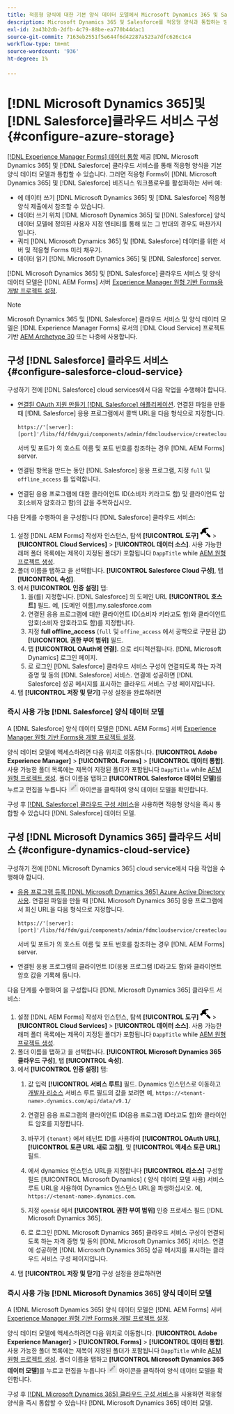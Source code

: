 ```yaml
---
title: 적응형 양식에 대한 기본 양식 데이터 모델에서 Microsoft Dynamics 365 및 Salesforce를 구성하는 방법
description: Microsoft Dynamics 365 및 Salesforce를 적응형 양식과 통합하는 방법을 알아봅니다.
exl-id: 2a43b2db-2dfb-4c79-88be-ea770b44dac1
source-git-commit: 7163eb2551f5e644f6d42287a523a7dfc626c1c4
workflow-type: tm+mt
source-wordcount: '936'
ht-degree: 1%

---
```


# [!DNL Microsoft Dynamics 365]및[!DNL Salesforce]클라우드 서비스 구성 {#configure-azure-storage}

[[!DNL Experience Manager Forms] 데이터 통합](data-integration.md) 제공 [!DNL Microsoft Dynamics 365] 및 [!DNL Salesforce] 클라우드 서비스를 통해 적응형 양식을 기본 양식 데이터 모델과 통합할 수 있습니다. 그러면 적응형 Forms이 [!DNL Microsoft Dynamics 365] 및 [!DNL Salesforce] 비즈니스 워크플로우를 활성화하는 서버 예:

* 에 데이터 쓰기 [!DNL Microsoft Dynamics 365] 및 [!DNL Salesforce] 적응형 양식 제출에서 참조할 수 있습니다.
* 데이터 쓰기 위치 [!DNL Microsoft Dynamics 365] 및 [!DNL Salesforce] 양식 데이터 모델에 정의된 사용자 지정 엔티티를 통해 또는 그 반대의 경우도 마찬가지입니다.
* 쿼리 [!DNL Microsoft Dynamics 365] 및 [!DNL Salesforce] 데이터를 위한 서버 및 적응형 Forms 미리 채우기.
* 데이터 읽기 [!DNL Microsoft Dynamics 365] 및 [!DNL Salesforce] server.

[!DNL Microsoft Dynamics 365] 및 [!DNL Salesforce] 클라우드 서비스 및 양식 데이터 모델은 [!DNL AEM Forms] 서버 [Experience Manager 원형 기반 Forms용 개발 프로젝트 설정](setup-local-development-environment.md##forms-cloud-service-local-development-environment).

>[!NOTE]
>
>Microsoft Dynamics 365 및 [!DNL Salesforce] 클라우드 서비스 및 양식 데이터 모델은 [!DNL Experience Manager Forms] 로서의 [!DNL Cloud Service] 프로젝트 기반 [AEM Archetype 30](https://github.com/adobe/aem-project-archetype/releases/tag/aem-project-archetype-30) 또는 나중에 사용합니다.

## 구성 [!DNL Salesforce] 클라우드 서비스 {#configure-salesforce-cloud-service}

구성하기 전에 [!DNL Salesforce] cloud services에서 다음 작업을 수행해야 합니다.

* [연결된 OAuth 지원 만들기 [!DNL Salesforce] 애플리케이션](https://help.salesforce.com/s/articleView?id=sf.connected_app_create_api_integration.htm&amp;type=5). 연결된 파일을 만들 때 [!DNL Salesforce] 응용 프로그램에서 콜백 URL을 다음 형식으로 지정합니다.

   ```
   https://'[server]:[port]'/libs/fd/fdm/gui/components/admin/fdmcloudservice/createcloudconfigwizard/cloudservices.html
   ```

   서버 및 포트가 의 호스트 이름 및 포트 번호를 참조하는 경우 [!DNL AEM Forms] server.

* 연결된 항목을 만드는 동안 [!DNL Salesforce] 응용 프로그램, 지정 `full` 및 `offline_access` 를 입력합니다.

* 연결된 응용 프로그램에 대한 클라이언트 ID(소비자 키라고도 함) 및 클라이언트 암호(소비자 암호라고 함)의 값을 주목하십시오.

다음 단계를 수행하여 을 구성합니다 [!DNL Salesforce] 클라우드 서비스:

1. 설정 [!DNL AEM Forms] 작성자 인스턴스, 탐색 **[!UICONTROL 도구]** ![망치](assets/hammer.png) > **[!UICONTROL Cloud Services]** > **[!UICONTROL 데이터 소스]**. 사용 가능한 래퍼 폴더 목록에는 제목이 지정된 폴더가 포함됩니다 `DappTitle`  while [AEM 원형 프로젝트 생성](setup-local-development-environment.md##forms-cloud-service-local-development-environment).
1. 폴더 이름을 탭하고 을 선택합니다. **[!UICONTROL Salesforce Cloud 구성]**, 탭 **[!UICONTROL 속성]**.
1. 에서 **[!UICONTROL 인증 설정]** 탭:
   1. 을(를) 지정합니다. [!DNL Salesforce] 의 도메인 URL **[!UICONTROL 호스트]** 필드. 예, [도메인 이름].my.salesforce.com
   1. 연결된 응용 프로그램에 대한 클라이언트 ID(소비자 키라고도 함)와 클라이언트 암호(소비자 암호라고도 함)를 지정합니다.
   1. 지정 **full offline_access** (`full` 및 `offine_access` 에서 공백으로 구분된 값) **[!UICONTROL 권한 부여 범위]** 필드.
   1. 탭 **[!UICONTROL OAuth에 연결]**. 으로 리디렉션됩니다. [!DNL Microsoft Dynamics] 로그인 페이지.
   1. 로 로그인 [!DNL Salesforce] 클라우드 서비스 구성이 연결되도록 하는 자격 증명 및 동의 [!DNL Salesforce] 서비스. 연결에 성공하면 [!DNL Salesforce] 성공 메시지를 표시하는 클라우드 서비스 구성 페이지입니다.
1. 탭 **[!UICONTROL 저장 및 닫기]** 구성 설정을 완료하려면

### 즉시 사용 가능 [!DNL Salesforce] 양식 데이터 모델

A [!DNL Salesforce] 양식 데이터 모델은 [!DNL AEM Forms] 서버 [Experience Manager 원형 기반 Forms용 개발 프로젝트 설정](setup-local-development-environment.md##forms-cloud-service-local-development-environment).

양식 데이터 모델에 액세스하려면 다음 위치로 이동합니다. **[!UICONTROL Adobe Experience Manager]** > **[!UICONTROL Forms]** > **[!UICONTROL 데이터 통합]**. 사용 가능한 폴더 목록에는 제목이 지정된 폴더가 포함됩니다 `DappTitle`  while [AEM 원형 프로젝트 생성](setup-local-development-environment.md##forms-cloud-service-local-development-environment). 폴더 이름을 탭하고 **[!UICONTROL Salesforce 데이터 모델]**&#x200B;를 누르고 편집을 누릅니다 ![편집](assets/edit.png) 아이콘을 클릭하여 양식 데이터 모델을 확인합니다.

구성 후 [[!DNL Salesforce] 클라우드 구성 서비스](#configure-salesforce-cloud-service)을 사용하면 적응형 양식을 즉시 통합할 수 있습니다 [!DNL Salesforce] 데이터 모델.

## 구성 [!DNL Microsoft Dynamics 365] 클라우드 서비스 {#configure-dynamics-cloud-service}

구성하기 전에 [!DNL Microsoft Dynamics 365] cloud service에서 다음 작업을 수행해야 합니다.

* [응용 프로그램 등록 [!DNL Microsoft Dynamics 365] Azure Active Directory 사용](https://docs.microsoft.com/en-us/powerapps/developer/data-platform/walkthrough-register-app-azure-active-directory). 연결된 파일을 만들 때 [!DNL Microsoft Dynamics 365] 응용 프로그램에서 회신 URL을 다음 형식으로 지정합니다.

   ```
   https://'[server]:[port]'/libs/fd/fdm/gui/components/admin/fdmcloudservice/createcloudconfigwizard/cloudservices.html
   ```

   서버 및 포트가 의 호스트 이름 및 포트 번호를 참조하는 경우 [!DNL AEM Forms] server.

* 연결된 응용 프로그램의 클라이언트 ID(응용 프로그램 ID라고도 함)와 클라이언트 암호 값을 기록해 둡니다.

다음 단계를 수행하여 을 구성합니다 [!DNL Microsoft Dynamics 365] 클라우드 서비스:

1. 설정 [!DNL AEM Forms] 작성자 인스턴스, 탐색 **[!UICONTROL 도구]** ![망치](assets/hammer.png) > **[!UICONTROL Cloud Services]** > **[!UICONTROL 데이터 소스]**. 사용 가능한 래퍼 폴더 목록에는 제목이 지정된 폴더가 포함됩니다 `DappTitle`  while [AEM 원형 프로젝트 생성](setup-local-development-environment.md##forms-cloud-service-local-development-environment).
1. 폴더 이름을 탭하고 을 선택합니다. **[!UICONTROL Microsoft Dynamics 365 클라우드 구성]**, 탭 **[!UICONTROL 속성]**.
1. 에서 **[!UICONTROL 인증 설정]** 탭:
   1. 값 입력 **[!UICONTROL 서비스 루트]** 필드. Dynamics 인스턴스로 이동하고 [개발자 리소스](https://docs.microsoft.com/en-us/powerapps/developer/data-platform/view-download-developer-resources) 서비스 루트 필드의 값을 보려면 예, `https://<tenant-name>.dynamics.com/api/data/v9.1/`
   1. 연결된 응용 프로그램의 클라이언트 ID(응용 프로그램 ID라고도 함)와 클라이언트 암호를 지정합니다.
   1. 바꾸기 `{tenant}` 에서 테넌트 ID를 사용하여 **[!UICONTROL OAuth URL]**, **[!UICONTROL 토큰 URL 새로 고침]**, 및 **[!UICONTROL 액세스 토큰 URL]** 필드.
   1. 에서 dynamics 인스턴스 URL을 지정합니다 **[!UICONTROL 리소스]** 구성할 필드 [!UICONTROL Microsoft Dynamics] ( 양식 데이터 모델 사용) 서비스 루트 URL을 사용하여 Dynamics 인스턴스 URL을 파생하십시오. 예, `https://<tenant-name>.dynamics.com`.

   1. 지정 `openid` 에서 **[!UICONTROL 권한 부여 범위]** 인증 프로세스 필드 [!DNL Microsoft Dynamics 365].
   1. 로 로그인 [!DNL Microsoft Dynamics 365] 클라우드 서비스 구성이 연결되도록 하는 자격 증명 및 동의 [!DNL Microsoft Dynamics 365] 서비스. 연결에 성공하면 [!DNL Microsoft Dynamics 365] 성공 메시지를 표시하는 클라우드 서비스 구성 페이지입니다.
1. 탭 **[!UICONTROL 저장 및 닫기]** 구성 설정을 완료하려면

### 즉시 사용 가능 [!DNL Microsoft Dynamics 365] 양식 데이터 모델

A [!DNL Microsoft Dynamics 365] 양식 데이터 모델은 [!DNL AEM Forms] 서버 [Experience Manager 원형 기반 Forms용 개발 프로젝트 설정](setup-local-development-environment.md##forms-cloud-service-local-development-environment).

양식 데이터 모델에 액세스하려면 다음 위치로 이동합니다. **[!UICONTROL Adobe Experience Manager]** > **[!UICONTROL Forms]** > **[!UICONTROL 데이터 통합]**. 사용 가능한 폴더 목록에는 제목이 지정된 폴더가 포함됩니다 `DappTitle`  while [AEM 원형 프로젝트 생성](setup-local-development-environment.md##forms-cloud-service-local-development-environment). 폴더 이름을 탭하고 **[!UICONTROL Microsoft Dynamics 365 데이터 모델]**&#x200B;를 누르고 편집을 누릅니다 ![편집](assets/edit.png) 아이콘을 클릭하여 양식 데이터 모델을 확인합니다.

구성 후 [[!DNL Microsoft Dynamics 365] 클라우드 구성 서비스](#configure-dynamics-cloud-service)을 사용하면 적응형 양식을 즉시 통합할 수 있습니다 [!DNL Microsoft Dynamics 365] 데이터 모델.

